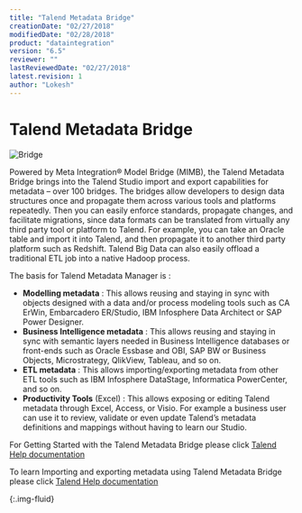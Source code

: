 ```yaml
---
title: "Talend Metadata Bridge"
creationDate: "02/27/2018"
modifiedDate: "02/28/2018"
product: "dataintegration"
version: "6.5"
reviewer: ""
lastReviewedDate: "02/27/2018"
latest.revision: 1
author: "Lokesh"
---
```


# Talend Metadata Bridge

![Bridge][bridge]

Powered by Meta Integration® Model Bridge (MIMB), the Talend Metadata Bridge brings into the Talend Studio import and export capabilities for metadata – over 100 bridges. The bridges allow developers to design data structures once and propagate them across various tools and platforms repeatedly. Then you can easily enforce standards, propagate changes, and facilitate migrations, since data formats can be translated from virtually any third party tool or platform to Talend. For example, you can take an Oracle table and import it into Talend, and then propagate it to another third party platform such as Redshift. Talend Big Data can also easily offload a traditional ETL job into a native Hadoop process.

The basis for Talend Metadata Manager is :
- **Modelling metadata** : This allows reusing and staying in sync with objects designed with a data and/or process modeling tools such as CA ErWin, Embarcadero ER/Studio, IBM Infosphere Data Architect or SAP Power Designer.
- **Business Intelligence metadata** : This allows reusing and staying in sync with semantic layers needed in Business Intelligence databases or front-ends such as Oracle Essbase and OBI, SAP BW or Business Objects, Microstrategy, QlikView, Tableau, and so on.
- **ETL metadata** : This allows importing/exporting metadata from other ETL tools such as IBM Infosphere DataStage, Informatica PowerCenter, and so on.  
- **Productivity Tools** (Excel) : This allows exposing or editing Talend metadata through Excel, Access, or Visio. For example a business user can use it to review, validate or even update Talend’s metadata definitions and mappings without having to learn our Studio.

For Getting Started with the Talend Metadata Bridge please click <a href="https://help.talend.com/reader/Z0TM6_FJKTFxEBzIftZxiQ/KBomHCrePK90XGMZFMZOTA" target="_blank">Talend Help documentation</a>

To learn Importing and exporting metadata using Talend Metadata Bridge please click <a href="https://help.talend.com/reader/11ONtuzIvklbiU8n0niI_Q/xK0S~ZBcmuFaBMgb__jmpg" target="_blank">Talend Help documentation</a>

<!-- links -->
[bridge]: https://help.talend.com/api/fluidtopicsclient/resources/xZDwwkvDkwtpBmENn2ePVA/content "Talend Metadata Bridge Import Wizard"
{:.img-fluid}
